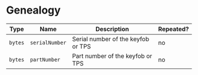 # Genealogy

Type|Name|Description|Repeated?
-|-|-|-
`bytes`|`serialNumber`|Serial number of the keyfob or TPS|no
`bytes`|`partNumber`|Part number of the keyfob or TPS|no